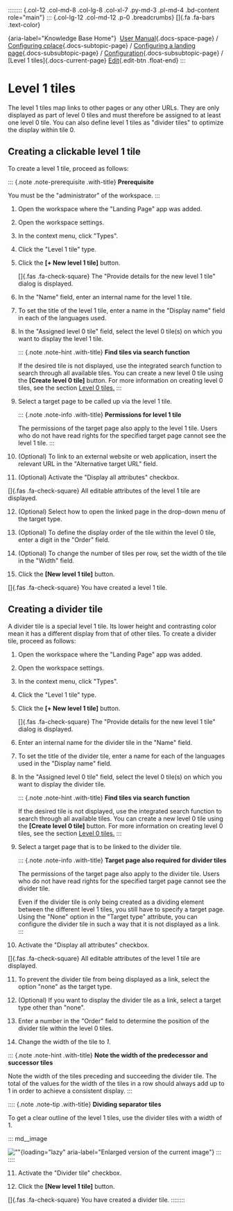 :::::::: {.col-12 .col-md-8 .col-lg-8 .col-xl-7 .py-md-3 .pl-md-4 .bd-content role="main"}
::: {.col-lg-12 .col-md-12 .p-0 .breadcrumbs}
[]{.fa .fa-bars .text-color}

[](https://docs.cplace.io/){aria-label="Knowledge Base Home"}  [User
Manual](/user-manual-en/){.docs-space-page} / [Configuring
cplace](/user-manual-en/cplace-konfigurieren/){.docs-subtopic-page} /
[Configuring a landing
page](/user-manual-en/cplace-konfigurieren/landing-page-konfigurieren/){.docs-subsubtopic-page}
/
[Configuration](/user-manual-en/cplace-konfigurieren/landing-page-konfigurieren/konfiguration/){.docs-subsubtopic-page}
/ [Level 1 tiles]{.docs-current-page} [
Edit](https://github.com/collaborationfactory/cplace-doc-user-enu/blob/release/25.2/cplace-konfigurieren/landing-page-konfigurieren/konfiguration/ebene-1-kacheln.md){.edit-btn
.float-end}
:::

# Level 1 tiles

The level 1 tiles map links to other pages or any other URLs. They are
only displayed as part of level 0 tiles and must therefore be assigned
to at least one level 0 tile. You can also define level 1 tiles as
"divider tiles" to optimize the display within tile 0.

## Creating a clickable level 1 tile

To create a level 1 tile, proceed as follows:

::: {.note .note-prerequisite .with-title}
**Prerequisite**

You must be the "administrator" of the workspace.
:::

1.  Open the workspace where the "Landing Page" app was added.

2.  Open the workspace settings.

3.  In the context menu, click "Types".

4.  Click the "Level 1 tile" type.

5.  Click the **\[+ New level 1 tile\]** button.

    []{.fas .fa-check-square} The "Provide details for the new level 1
    tile" dialog is displayed.

6.  In the "Name" field, enter an internal name for the level 1 tile.

7.  To set the title of the level 1 tile, enter a name in the "Display
    name" field in each of the languages used.

8.  In the "Assigned level 0 tile" field, select the level 0 tile(s) on
    which you want to display the level 1 tile.

    ::: {.note .note-hint .with-title}
    **Find tiles via search function**

    If the desired tile is not displayed, use the integrated search
    function to search through all available tiles. You can create a new
    level 0 tile using the **\[Create level 0 tile\]** button. For more
    information on creating level 0 tiles, see the section [Level 0
    tiles.](/user-manual-en/cplace-konfigurieren/landing-page-konfigurieren/konfiguration/ebene-0-kacheln/)
    :::

9.  Select a target page to be called up via the level 1 tile.

    ::: {.note .note-info .with-title}
    **Permissions for level 1 tile**

    The permissions of the target page also apply to the level 1 tile.
    Users who do not have read rights for the specified target page
    cannot see the level 1 tile.
    :::

10. (Optional) To link to an external website or web application, insert
    the relevant URL in the "Alternative target URL" field.

11. (Optional) Activate the "Display all attributes" checkbox.

[]{.fas .fa-check-square} All editable attributes of the level 1 tile
are displayed.

12. (Optional) Select how to open the linked page in the drop-down menu
    of the target type.

13. (Optional) To define the display order of the tile within the level
    0 tile, enter a digit in the "Order" field.

14. (Optional) To change the number of tiles per row, set the width of
    the tile in the "Width" field.

15. Click the **\[New level 1 tile\]** button.

[]{.fas .fa-check-square} You have created a level 1 tile.

## Creating a divider tile

A divider tile is a special level 1 tile. Its lower height and
contrasting color mean it has a different display from that of other
tiles. To create a divider tile, proceed as follows:

1.  Open the workspace where the "Landing Page" app was added.

2.  Open the workspace settings.

3.  In the context menu, click "Types".

4.  Click the "Level 1 tile" type.

5.  Click the **\[+ New level 1 tile\]** button.

    []{.fas .fa-check-square} The "Provide details for the new level 1
    tile" dialog is displayed.

6.  Enter an internal name for the divider tile in the "Name" field.

7.  To set the title of the divider tile, enter a name for each of the
    languages used in the "Display name" field.

8.  In the "Assigned level 0 tile" field, select the level 0 tile(s) on
    which you want to display the divider tile.

    ::: {.note .note-hint .with-title}
    **Find tiles via search function**

    If the desired tile is not displayed, use the integrated search
    function to search through all available tiles. You can create a new
    level 0 tile using the **\[Create level 0 tile\]** button. For more
    information on creating level 0 tiles, see the section [Level 0
    tiles.](/user-manual-en/cplace-konfigurieren/landing-page-konfigurieren/konfiguration/ebene-0-kacheln/)
    :::

9.  Select a target page that is to be linked to the divider tile.

    ::: {.note .note-info .with-title}
    **Target page also required for divider tiles**

    The permissions of the target page also apply to the divider tile.
    Users who do not have read rights for the specified target page
    cannot see the divider tile.

    Even if the divider tile is only being created as a dividing element
    between the different level 1 tiles, you still have to specify a
    target page.\
    Using the "None" option in the "Target type" attribute, you can
    configure the divider tile in such a way that it is not displayed as
    a link.
    :::

10. Activate the "Display all attributes" checkbox.

[]{.fas .fa-check-square} All editable attributes of the level 1 tile
are displayed.

11. To prevent the divider tile from being displayed as a link, select
    the option "none" as the target type.

12. (Optional) If you want to display the divider tile as a link, select
    a target type other than "none".

13. Enter a number in the "Order" field to determine the position of the
    divider tile within the level 0 tiles.

14. Change the width of the tile to *1*.

::: {.note .note-hint .with-title}
**Note the width of the predecessor and successor tiles**

Note the width of the tiles preceding and succeeding the divider tile.
The total of the values for the width of the tiles in a row should
always add up to 1 in order to achieve a consistent display.
:::

:::: {.note .note-tip .with-title}
**Dividing separator tiles**

To get a clear outline of the level 1 tiles, use the divider tiles with
a width of 1.

::: md__image
[](../../../../graphics/cplace-konfigurieren/Landing_Page-Beispiel-Trennkacheln-de.png)

![\"\"](../../../../graphics/cplace-konfigurieren/Landing_Page-Beispiel-Trennkacheln-de.png){loading="lazy"
aria-label="Enlarged version of the current image"}
:::
::::

11. Activate the "Divider tile" checkbox.

12. Click the **\[New level 1 tile\]** button.

[]{.fas .fa-check-square} You have created a divider tile.
::::::::
